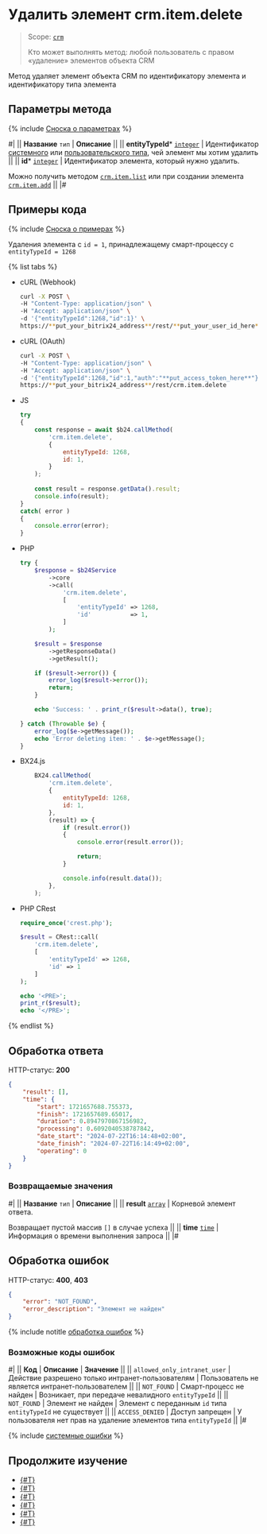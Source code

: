 # Удалить элемент crm.item.delete

> Scope: [`crm`](../../scopes/permissions.md)
> 
> Кто может выполнять метод: любой пользователь с правом «удаление» элементов объекта CRM

Метод удаляет элемент объекта CRM по идентификатору элемента и идентификатору типа элемента

## Параметры метода

{% include [Сноска о параметрах](../../../_includes/required.md) %}

#|
|| **Название**
`тип` | **Описание** ||
|| **entityTypeId***
[`integer`][1] | Идентификатор [системного](./index.md) или [пользовательского типа](./user-defined-object-types/index.md), чей элемент мы хотим удалить ||
|| **id***
[`integer`][1] | Идентификатор элемента, который нужно удалить.

Можно получить методом [`crm.item.list`](./crm-item-list.md) или при создании элемента [`crm.item.add`](./crm-item-add.md) ||
|#


## Примеры кода

{% include [Сноска о примерах](../../../_includes/examples.md) %}

Удаления элемента с `id = 1`, принадлежащему смарт-процессу с `entityTypeId = 1268`

{% list tabs %}

- cURL (Webhook)

    ```bash
    curl -X POST \
    -H "Content-Type: application/json" \
    -H "Accept: application/json" \
    -d '{"entityTypeId":1268,"id":1}' \
    https://**put_your_bitrix24_address**/rest/**put_your_user_id_here**/**put_your_webhook_here**/crm.item.delete
    ```

- cURL (OAuth)

    ```bash
    curl -X POST \
    -H "Content-Type: application/json" \
    -H "Accept: application/json" \
    -d '{"entityTypeId":1268,"id":1,"auth":"**put_access_token_here**"}' \
    https://**put_your_bitrix24_address**/rest/crm.item.delete
    ```

- JS


    ```js
    try
    {
    	const response = await $b24.callMethod(
    		'crm.item.delete',
    		{
    			entityTypeId: 1268,
    			id: 1,
    		}
    	);
    	
    	const result = response.getData().result;
    	console.info(result);
    }
    catch( error )
    {
    	console.error(error);
    }
    ```

- PHP


    ```php
    try {
        $response = $b24Service
            ->core
            ->call(
                'crm.item.delete',
                [
                    'entityTypeId' => 1268,
                    'id'           => 1,
                ]
            );
    
        $result = $response
            ->getResponseData()
            ->getResult();
    
        if ($result->error()) {
            error_log($result->error());
            return;
        }
    
        echo 'Success: ' . print_r($result->data(), true);
    
    } catch (Throwable $e) {
        error_log($e->getMessage());
        echo 'Error deleting item: ' . $e->getMessage();
    }
    ```

- BX24.js

    ```js
        BX24.callMethod(
            'crm.item.delete',
            {
                entityTypeId: 1268,
                id: 1,
            },
            (result) => {
                if (result.error())
                {
                    console.error(result.error());

                    return;
                }

                console.info(result.data());
            },
        );
    ```

- PHP CRest

    ```php
    require_once('crest.php');

    $result = CRest::call(
        'crm.item.delete',
        [
            'entityTypeId' => 1268,
            'id' => 1
        ]
    );

    echo '<PRE>';
    print_r($result);
    echo '</PRE>';
    ```

{% endlist %}

## Обработка ответа

HTTP-статус: **200**

```json
{
    "result": [],
    "time": {
        "start": 1721657688.755373,
        "finish": 1721657689.65017,
        "duration": 0.8947970867156982,
        "processing": 0.6092040538787842,
        "date_start": "2024-07-22T16:14:48+02:00",
        "date_finish": "2024-07-22T16:14:49+02:00",
        "operating": 0
    }
}
```

### Возвращаемые значения

#|
|| **Название**
`тип` | **Описание** ||
|| **result**
[`array`][1] | Корневой элемент ответа.

Возвращает пустой массив `[]` в случае успеха ||
|| **time**
[`time`][1] | Информация о времени выполнения запроса ||
|#


## Обработка ошибок

HTTP-статус: **400**, **403**

```json
{
    "error": "NOT_FOUND",
    "error_description": "Элемент не найден"
}
```

{% include notitle [обработка ошибок](../../../_includes/error-info.md) %}

### Возможные коды ошибок

#|
|| **Код**                          | **Описание**                                     | **Значение**                                                      ||
|| `allowed_only_intranet_user`     | Действие разрешено только интранет-пользователям | Пользователь не является интранет-пользователем                   ||
|| `NOT_FOUND`                      | Смарт-процесс не найден                          | Возникает, при передаче невалидного `entityTypeId`                ||
|| `NOT_FOUND`                      | Элемент не найден                                | Элемент с переданным `id` типа `entityTypeId` не существует       ||
|| `ACCESS_DENIED`                  | Доступ запрещен                                  | У пользователя нет прав на удаление элементов типа `entityTypeId` ||
|#

{% include [системные ошибки](./../../../_includes/system-errors.md) %}


## Продолжите изучение

- [{#T}](crm-item-add.md)
- [{#T}](crm-item-update.md)
- [{#T}](crm-item-get.md)
- [{#T}](crm-item-list.md)
- [{#T}](crm-item-fields.md)
- [{#T}](./object-fields.md)

[1]: ../../data-types.md